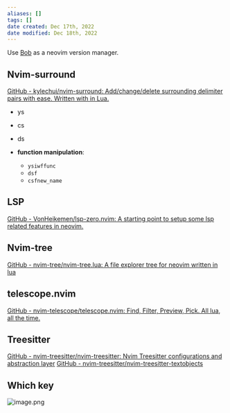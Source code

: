 ```yaml
---
aliases: []
tags: []
date created: Dec 17th, 2022
date modified: Dec 18th, 2022
---
```

Use [Bob](https://github.com/MordechaiHadad/bob) as a neovim version manager.

## Nvim-surround
[GitHub - kylechui/nvim-surround: Add/change/delete surrounding delimiter pairs with ease. Written with in Lua.](https://github.com/kylechui/nvim-surround)
- ys
- cs
- ds

- **function manipulation**:
	- `ysiwffunc`
	- `dsf`
	- `csfnew_name`

## LSP
[GitHub - VonHeikemen/lsp-zero.nvim: A starting point to setup some lsp related features in neovim.](https://github.com/VonHeikemen/lsp-zero.nvim)

## Nvim-tree
[GitHub - nvim-tree/nvim-tree.lua: A file explorer tree for neovim written in lua](https://github.com/nvim-tree/nvim-tree.lua)

## telescope.nvim
[GitHub - nvim-telescope/telescope.nvim: Find, Filter, Preview, Pick. All lua, all the time.](https://github.com/nvim-telescope/telescope.nvim)

## Treesitter
[GitHub - nvim-treesitter/nvim-treesitter: Nvim Treesitter configurations and abstraction layer](https://github.com/nvim-treesitter/nvim-treesitter)
[GitHub - nvim-treesitter/nvim-treesitter-textobjects](https://github.com/nvim-treesitter/nvim-treesitter-textobjects)

## Which key

![image.png](https://img.ynchen.me/2022/12/d718dfc9f19b09bddeea4fea02033e7f.webp)
